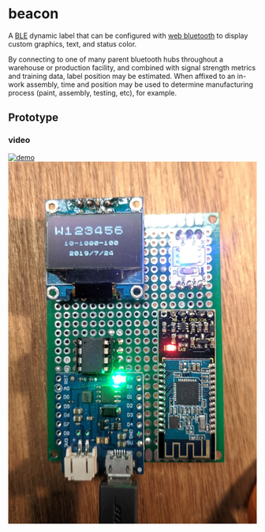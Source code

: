 # beacon
A [BLE](https://en.wikipedia.org/wiki/Bluetooth_Low_Energy) dynamic label that can be configured with [web bluetooth](https://webbluetoothcg.github.io/web-bluetooth/) to display custom graphics, text, and status color.

By connecting to one of many parent bluetooth hubs throughout a warehouse or production facility, and combined with signal strength metrics and training data, label position may be estimated.  When affixed to an in-work assembly, time and position may be used to determine manufacturing process (paint, assembly, testing, etc), for example.


## Prototype
### video
[![demo](https://giant.gfycat.com/FarawayElderlyCoyote.gif)](https://gfycat.com/farawayelderlycoyote)
![prototype](https://raw.githubusercontent.com/strangesast/beacon/master/images/prototype.jpg)
